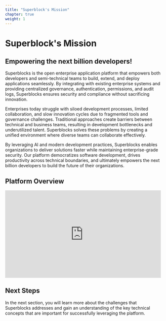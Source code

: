 ```yaml
---
title: "Superblock's Mission"
chapter: true
weight: 1 
---
```


# Superblock's Mission

## Empowering the next billion developers!

Superblocks is the open enterprise application platform that empowers both developers and semi-technical teams to build, extend, and deploy applications seamlessly. By integrating with existing enterprise systems and providing centralized governance, authentication, permissions, and audit logs, Superblocks ensures security and compliance without sacrificing innovation.

Enterprises today struggle with siloed development processes, limited collaboration, and slow innovation cycles due to fragmented tools and governance challenges. Traditional approaches create barriers between technical and business teams, resulting in development bottlenecks and underutilized talent. Superblocks solves these problems by creating a unified environment where diverse teams can collaborate effectively.

By leveraging AI and modern development practices, Superblocks enables organizations to deliver solutions faster while maintaining enterprise-grade security. Our platform democratizes software development, drives productivity across technical boundaries, and ultimately empowers the next billion developers to build the future of their organizations.

## Platform Overview

<div style="position: relative; padding-bottom: 56.25%; height: 0; overflow: hidden;">
  <iframe src="https://www.youtube.com/embed/6mWT0ZPhq-k" 
    style="position: absolute; top: 0; left: 0; width: 100%; height: 100%; border: 0;" 
    title="Superblocks Platform Overview" 
    allow="accelerometer; autoplay; clipboard-write; encrypted-media; gyroscope; picture-in-picture" 
    allowfullscreen>
  </iframe>
</div>

## Next Steps

In the next section, you will learn more about the challenges that Superblocks addresses and gain an understanding of the key technical concepts that are important for successfully leveraging the platform.
